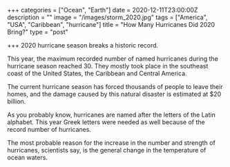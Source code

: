 +++
categories = ["Ocean", "Earth"]
date = 2020-12-11T23:00:00Z
description = ""
image = "/images/storm_2020.jpg"
tags = ["America", "USA", "Caribbean", "hurricane"]
title = "How Many Hurricanes Did 2020 Bring?"
type = "post"

+++
2020 hurricane season breaks a historic record.

This year, the maximum recorded number of named hurricanes during the hurricane season reached 30. They mostly took place in the southeast coast of the United States, the Caribbean and Central America.

The current hurricane season has forced thousands of people to leave their homes, and the damage caused by this natural disaster is estimated at $20 billion.

As you probably know, hurricanes are named after the letters of the Latin alphabet. This year Greek letters were needed as well because of the record number of hurricanes.

The most probable reason for the increase in the number and strength of hurricanes, scientists say, is the general change in the temperature of ocean waters.